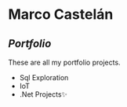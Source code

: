 # Marco Castelán
## _Portfolio_

These are all my portfolio projects. 

- Sql Exploration
- IoT
- .Net Projects✨
